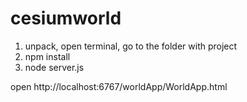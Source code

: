 cesiumworld
===========
1. unpack, open terminal, go to the folder with project 
2. npm install
3. node server.js

open http://localhost:6767/worldApp/WorldApp.html

